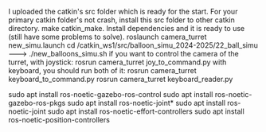 I uploaded the catkin's src folder which is ready for the start. For your primary catkin folder's not crash, install this src folder to other catkin directory. make catkin_make. Install dependencies and it is ready to use (still have some problems to solve).
roslaunch camera_turret new_simu.launch
cd /catkin_ws1/src/balloon_simu_2024-2025/22_ball_simu ---> ./new_balloons_simu.sh
 if you want to control the camera of the turret, with joystick:
 rosrun camera_turret joy_to_command.py
 with keyboard, you should run both of it:
 rosrun camera_turret keyboard_to_command.py
 rosrun camera_turret keyboard_reader.py
 
 sudo apt install ros-noetic-gazebo-ros-control
 sudo apt install ros-noetic-gazebo-ros-pkgs
 sudo apt install ros-noetic-joint*
 sudo apt install ros-noetic-joint
 sudo apt install ros-noetic-effort-controllers
 sudo apt install ros-noetic-position-controllers
